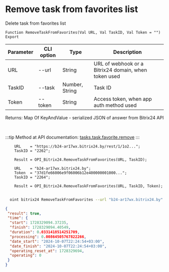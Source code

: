 ﻿---
sidebar_position: 18
---

# Remove task from favorites list
 Delete task from favorites list



`Function RemoveTaskFromFavorites(Val URL, Val TaskID, Val Token = "") Export`

  | Parameter | CLI option | Type | Description |
  |-|-|-|-|
  | URL | --url | String | URL of webhook or a Bitrix24 domain, when token used |
  | TaskID | --task | Number, String | Task ID |
  | Token | --token | String | Access token, when app auth method used |

  
  Returns:  Map Of KeyAndValue - serialized JSON of answer from Bitrix24 API

<br/>

:::tip
Method at API documentation: [tasks.task.favorite.remove](https://dev.1c-bitrix.ru/rest_help/tasks/task/tasks/tasks_task_favorite_remove.php)
:::
<br/>


```bsl title="Code example"
    URL    = "https://b24-ar17wx.bitrix24.by/rest/1/1o2...";
    TaskID = "2262";

    Result = OPI_Bitrix24.RemoveTaskFromFavorites(URL, TaskID);

    URL    = "b24-ar17wx.bitrix24.by";
    Token  = "37d1fe66006e9f06006b12e400000001000...";
    TaskID = "2264";

    Result = OPI_Bitrix24.RemoveTaskFromFavorites(URL, TaskID, Token);
```



```sh title="CLI command example"
    
  oint bitrix24 RemoveTaskFromFavorites --url "b24-ar17wx.bitrix24.by" --task "1080" --token "fe3fa966006e9f06006b12e400000001000..."

```

```json title="Result"
{
 "result": true,
 "time": {
  "start": 1728329094.37235,
  "finish": 1728329094.40549,
  "duration": 0.0331418514251709,
  "processing": 0.00864505767822266,
  "date_start": "2024-10-07T22:24:54+03:00",
  "date_finish": "2024-10-07T22:24:54+03:00",
  "operating_reset_at": 1728329694,
  "operating": 0
 }
}
```
